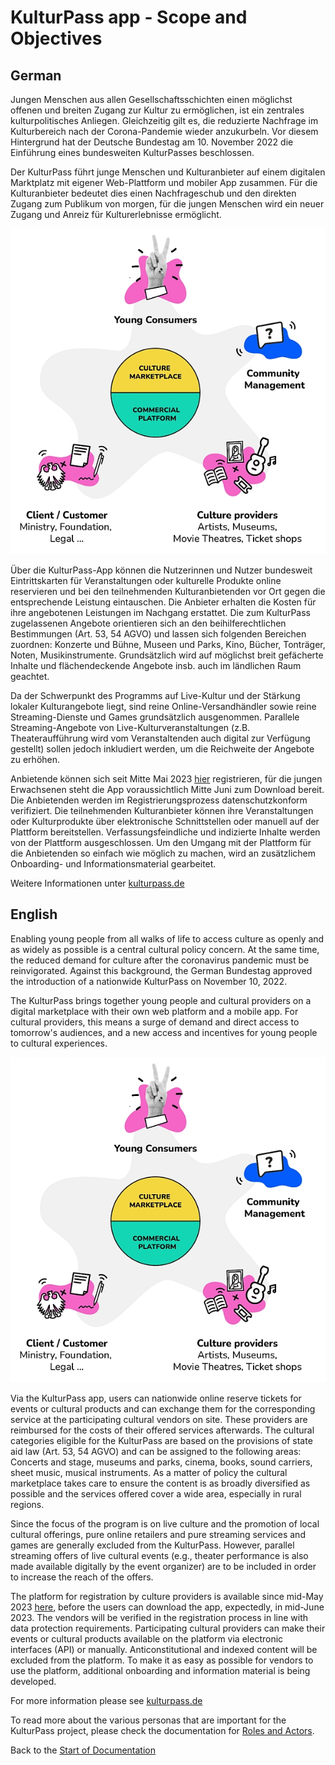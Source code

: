 # KulturPass app - Scope and Objectives
## German

Jungen Menschen aus allen Gesellschaftsschichten einen möglichst offenen und breiten Zugang zur Kultur zu ermöglichen, ist ein zentrales kulturpolitisches Anliegen. Gleichzeitig gilt es, die reduzierte Nachfrage im Kulturbereich nach der Corona-Pandemie wieder anzukurbeln. Vor diesem Hintergrund hat der Deutsche Bundestag am 10. November 2022 die Einführung eines bundesweiten KulturPasses beschlossen.

Der KulturPass führt junge Menschen und Kulturanbieter auf einem digitalen Marktplatz mit eigener Web-Plattform und mobiler App zusammen. Für die Kulturanbieter bedeutet dies einen Nachfrageschub und den direkten Zugang zum Publikum von morgen, für die jungen Menschen wird ein neuer Zugang und Anreiz für Kulturerlebnisse ermöglicht.

![General View on the KulturPass marketplace](../images/marketplace_600px.jpg)

Über die KulturPass-App können die Nutzerinnen und Nutzer bundesweit Eintrittskarten für Veranstaltungen oder kulturelle Produkte online reservieren und bei den teilnehmenden Kulturanbietenden vor Ort gegen die entsprechende Leistung eintauschen. Die Anbieter erhalten die Kosten für ihre angebotenen Leistungen im Nachgang erstattet. Die zum KulturPass zugelassenen Angebote orientieren sich an den beihilferechtlichen Bestimmungen (Art. 53, 54 AGVO) und lassen sich folgenden Bereichen zuordnen: Konzerte und Bühne, Museen und Parks, Kino, Bücher, Tonträger, Noten, Musikinstrumente. Grundsätzlich wird auf möglichst breit gefächerte Inhalte und flächendeckende Angebote insb. auch im ländlichen Raum geachtet.  

Da der Schwerpunkt des Programms auf Live-Kultur und der Stärkung lokaler Kulturangebote liegt, sind reine Online-Versandhändler sowie reine Streaming-Dienste und Games grundsätzlich ausgenommen. Parallele Streaming-Angebote von Live-Kulturveranstaltungen (z.B. Theateraufführung wird vom Veranstaltenden auch digital zur Verfügung gestellt) sollen jedoch inkludiert werden, um die Reichweite der Angebote zu erhöhen.

Anbietende können sich seit Mitte Mai 2023 [hier](https://storefront.prod.kulturpass.de/seller-registration) registrieren, für die jungen Erwachsenen steht die App voraussichtlich Mitte Juni zum Download bereit. Die Anbietenden werden im Registrierungsprozess datenschutzkonform verifiziert. Die teilnehmenden Kulturanbieter können ihre Veranstaltungen oder Kulturprodukte über elektronische Schnittstellen oder manuell auf der Plattform bereitstellen. Verfassungsfeindliche und indizierte Inhalte werden von der Plattform ausgeschlossen. Um den Umgang mit der Plattform für die Anbietenden so einfach wie möglich zu machen, wird an zusätzlichem Onboarding- und Informationsmaterial gearbeitet.

Weitere Informationen unter [kulturpass.de](https://kulturpass.de)

## English

Enabling young people from all walks of life to access culture as openly and as widely as possible is a central cultural policy concern. At the same time, the reduced demand for culture after the coronavirus pandemic must be reinvigorated. Against this background, the German Bundestag approved the introduction of a nationwide KulturPass on November 10, 2022.

The KulturPass brings together young people and cultural providers on a digital marketplace with their own web platform and a mobile app. For cultural providers, this means a surge of demand and direct access to tomorrow's audiences, and a new access and incentives for young people to cultural experiences.

![General View on the KulturPass marketplace](../images/marketplace_600px.jpg)

Via the KulturPass app, users can nationwide online reserve tickets for events or cultural products and can exchange them for the corresponding service at the participating cultural vendors on site. These providers are reimbursed for the costs of their offered services afterwards. The cultural categories eligible for the KulturPass are based on the provisions of state aid law (Art. 53, 54 AGVO) and can be assigned to the following areas: Concerts and stage, museums and parks, cinema, books, sound carriers, sheet music, musical instruments. As a matter of policy the cultural marketplace takes care to ensure the content is as broadly diversified as possible and the services offered cover a wide area, especially in rural regions.

Since the focus of the program is on live culture and the promotion of local cultural offerings, pure online retailers and pure streaming services and games are generally excluded from the KulturPass. However, parallel streaming offers of live cultural events (e.g., theater performance is also made available digitally by the event organizer) are to be included in order to increase the reach of the offers.

The platform for registration by culture providers is available since mid-May 2023 [here](https://storefront.prod.kulturpass.de/seller-registration), before the users can download the app, expectedly, in mid-June 2023. The vendors will be verified in the registration process in line with data protection requirements. Participating cultural providers can make their events or cultural products available on the platform via electronic interfaces (API) or manually. Anticonstitutional and indexed content will be excluded from the platform. To make it as easy as possible for vendors to use the platform, additional onboarding and information material is being developed.

For more information please see [kulturpass.de](https://kulturpass.de)

To read more about the various personas that are important for the KulturPass project, please check the documentation for [Roles and Actors](project-roles-and-actors.md). 

Back to the [Start of Documentation](../README.md)
